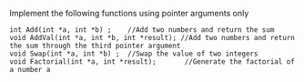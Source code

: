 Implement the following functions using pointer arguments only

    int Add(int *a, int *b) ;    //Add two numbers and return the sum
    void AddVal(int *a, int *b, int *result); //Add two numbers and return the sum through the third pointer argument
    void Swap(int *a, int *b) ;  //Swap the value of two integers
    void Factorial(int *a, int *result);       //Generate the factorial of a number a